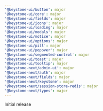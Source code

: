 ```yaml
---
'@keystone-ui/button': major
'@keystone-ui/core': major
'@keystone-ui/fields': major
'@keystone-ui/icons': major
'@keystone-ui/loading': major
'@keystone-ui/modals': major
'@keystone-ui/notice': major
'@keystone-ui/options': major
'@keystone-ui/pill': major
'@keystone-ui/popover': major
'@keystone-ui/segmented-control': major
'@keystone-ui/toast': major
'@keystone-ui/tooltip': major
'@keystone-next/admin-ui': major
'@keystone-next/auth': major
'@keystone-next/fields': major
'@keystone-next/keystone': major
'@keystone-next/session-store-redis': major
'@keystone-next/types': major
---
```


Initial release
